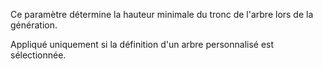 Ce paramètre détermine la hauteur minimale du tronc de l'arbre lors de la génération.

Appliqué uniquement si la définition d'un arbre personnalisé est sélectionnée.
